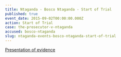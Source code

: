 ```yaml
---
title: Ntaganda - Bosco Ntaganda - Start of Trial
published: true
event_date: 2015-09-02T00:00:00.000Z
action: Start of Trial
case: the-prosecutor-v-ntaganda
accused: bosco-ntaganda
slug: ntaganda-events-bosco-ntaganda-start-of-trial
---
```



[Presentation of evidence](https://youtu.be/J2GfTILjZ5M)